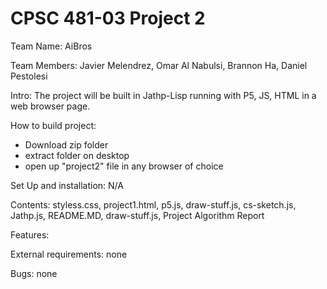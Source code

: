 # CPSC 481-03 Project 2 

Team Name: AiBros

Team Members: Javier Melendrez, Omar Al Nabulsi, Brannon Ha, Daniel Pestolesi

Intro: The project will be built in Jathp-Lisp running with P5, JS, HTML in a 
web browser page.

How to build project: 
  - Download zip folder
  - extract folder on desktop
  - open up "project2" file in any browser of choice

Set Up and installation: N/A

Contents: styless.css, project1.html, p5.js, draw-stuff.js, cs-sketch.js, Jathp.js, README.MD, draw-stuff.js, Project Algorithm Report

Features: 

External requirements: none

Bugs: none
